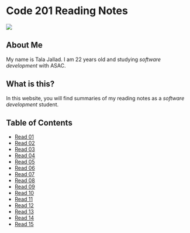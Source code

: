 # Code 201 Reading Notes

![](https://i1.wp.com/educatorthemes.com/wp-content/uploads/2019/06/welcome-banner-confetti-dots.jpg?fit=2880%2C864&ssl=1)

## About Me
My name is Tala Jallad. I am 22 years old and studying *software development* with ASAC.

## What is this?

In this website, you will find summaries of my reading notes as a *software development* student.

## Table of Contents

* [Read 01](Read01.md)
* [Read 02](Read02.md)
* [Read 03](Read03.md)
* [Read 04](Read04.md)
* [Read 05](Read05.md)
* [Read 06](Read06.md)
* [Read 07](Read07.md)
* [Read 08](Read08.md)
* [Read 09](Read09.md)
* [Read 10](Read10.md)
* [Read 11](Read10.md)
* [Read 12](Read10.md)
* [Read 13](Read10.md)
* [Read 14](Read10.md)
* [Read 15](Read10.md)


